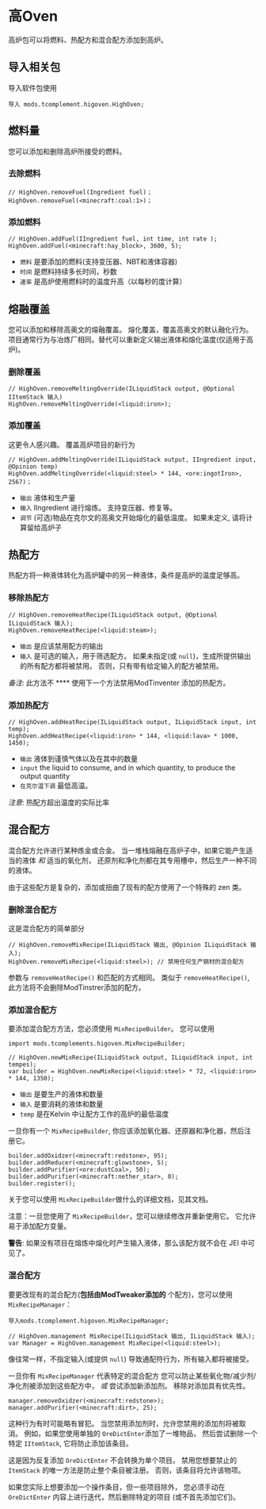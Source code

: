 # 高Oven

高炉包可以将燃料、热配方和混合配方添加到高炉。

## 导入相关包

导入软件包使用

```zenscript
导入 mods.tcomplement.higoven.HighOven;
```

## 燃料量

您可以添加和删除高炉所接受的燃料。

### 去除燃料

```zenscript
// HighOven.removeFuel(Ingredient fuel)；
HighOven.removeFuel(<minecraft:coal:1>)；
```

### 添加燃料

```zenscript
// HighOven.addFuel(IIngredient fuel, int time, int rate );
HighOven.addFuel(<minecraft:hay_block>, 3600, 5);
```

+ `燃料` 是要添加的燃料(支持变压器、NBT和液体容器)
+ `时间` 是燃料持续多长时间，秒数
+ `速率` 是高炉使用燃料时的温度升高（以每秒的度计算）

## 熔融覆盖

您可以添加和移除高奥文的熔融覆盖。 熔化覆盖，覆盖高奥文的默认融化行为。 项目通常行为与冶炼厂相同。替代可以重新定义输出液体和熔化温度(仅适用于高炉)。

### 删除覆盖

```zenscript
// HighOven.removeMeltingOverride(ILiquidStack output, @Optional IItemStack 输入)
HighOven.removeMeltingOverride(<liquid:iron>);
```

### 添加覆盖

这更令人感兴趣。 覆盖高炉项目的新行为

```zenscript
// HighOven.addMeltingOverride(ILiquidStack output, IIngredient input, @Opinion temp)
HighOven.addMeltingOverride(<liquid:steel> * 144, <ore:ingotIron>, 2567)；
```

+ `输出` 液体和生产量
+ `输入` IIngredient 进行熔炼。 支持变压器、修复等。
+ `调节` (可选)物品在克尔文的高奥文开始熔化的最低温度。 如果未定义, 请将计算留给高炉子

## 热配方

热配方将一种液体转化为高炉罐中的另一种液体，条件是高炉的温度足够高。

### 移除热配方

```zenscript
// HighOven.removeHeatRecipe(ILiquidStack output, @Optional ILiquidStack 输入);
HighOven.removeHeatRecipe(<liquid:steam>);
```

+ `输出` 是应该禁用配方的输出
+ `输入` 是可选的输入，用于筛选配方。 如果未指定(或 `null`)，生成所提供输出的所有配方都将被禁用。 否则，只有带有给定输入的配方被禁用。

*备注*: 此方法不 **** 使用下一个方法禁用ModTinventer 添加的热配方。

### 添加热配方

```zenscript
// HighOven.addHeatRecipe(ILiquidStack output, ILiquidStack input, int temp);
HighOven.addHeatRecipe(<liquid:iron> * 144, <liquid:lava> * 1000, 1450);
```

+ `输出` 液体到谨慎气体以及在其中的数量
+ `input` the liquid to consume, and in which quantity, to produce the output quantity
+ `在克尔温下调` 最低高温。

*注意*: 热配方超出温度的实际比率

## 混合配方

混合配方允许进行某种炼金或合金。 当一堆栈熔融在高炉子中，如果它能产生适当的液体 *和* 适当的氧化剂， 还原剂和净化剂都在其专用槽中，然后生产一种不同的液体。

由于这些配方是复杂的，添加或扭曲了现有的配方使用了一个特殊的 zen 类。

### 删除混合配方

这是混合配方的简单部分

```zenscript
// HighOven.removeMixRecipe(ILiquidStack 输出, @Opinion ILiquidStack 输入);
HighOven.removeMixRecipe(<liquid:steel>); // 禁用任何生产钢材的混合配方
```

参数与 `removeHeatRecipe()` 和匹配的方式相同。 类似于 `removeHeatRecipe()`, 此方法将不会删除ModTinstrer添加的配方。

### 添加混合配方

要添加混合配方方法，您必须使用 `MixRecipeBuilder`。 您可以使用

```zenscript
import mods.tcomplements.higoven.MixRecipeBuilder;

// HighOven.newMixRecipe(ILiquidStack output, ILiquidStack input, int tempes);
var builder = HighOven.newMixRecipe(<liquid:steel> * 72, <liquid:iron> * 144, 1350);
```

+ `输出` 是要生产的液体和数量
+ `输入` 是要消耗的液体和数量
+ `temp` 是在Kelvin 中让配方工作的高炉的最低温度

一旦你有一个 `MixRecipeBuilder`, 你应该添加氧化器、还原器和净化器，然后注册它。

```zenscript
builder.addOxidzer(<minecraft:redstone>, 95);
builder.addReducer(<minecraft:glowstone>, 5);
builder.addPurifier(<ore:dustCoal>, 50);
builder.addPurifier(<minecraft:nether_star>, 0);
builder.register();
```

关于您可以使用 `MixRecipeBuilder`做什么的详细文档，见其文档。

注意：一旦您使用了 `MixRecipeBuilder`，您可以继续修改并重新使用它。 它允许易于添加配方变量。

**警告**: 如果没有项目在熔炼中熔化时产生输入液体，那么该配方就不会在 JEI 中可见了。

### 混合配方

要更改现有的混合配方(**包括由ModTweaker添加的** 个配方)，您可以使用 `MixRecipeManager`：

```zenscript
导入mods.tcomplement.higoven.MixRecipeManager;

// HighOven.management MixRecipe(ILiquidStack 输出, ILiquidStack 输入);
var Manager = HighOven.management MixRecipe(<liquid:steel>);
```

像往常一样，不指定输入(或提供 `null`) 导致通配符行为，所有输入都将被接受。

一旦你有 `MixRecipeManager` 代表特定的混合配方 您可以防止某些氧化物/减少剂/净化剂被添加到这些配方中， *或* 尝试添加新添加剂。 移除对添加具有优先性。

```zenscript
manager.removeOxidzer(<minecraft:redstone>);
manager.addPurifier(<minecraft:dirt>, 25);
```

这种行为有时可能略有冒犯。 当您禁用添加剂时，允许您禁用的添加剂将被取消。 例如，如果您使用单独的 `OreDictEnter`添加了一堆物品， 然后尝试删除一个特定 `IItemStack`, 它将防止添加该条目。

这是因为反复添加 `OreDictEnter` 不会转换为单个项目。 禁用您想要禁止的 `ItemStack` 的唯一方法是防止整个条目被注册。 否则，该条目将允许该物项。

如果您实际上想要添加一个操作条目，但一些项目除外， 您必须手动在 `OreDictEnter` 内容上进行迭代，然后删除特定的项目 (或不首先添加它们)。